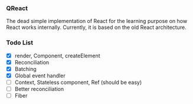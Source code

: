 ### QReact

The dead simple implementation of React for the learning purpose on how React works internally. Currently, it is based on the old React architecture.

### Todo List

- [x] render, Component, createElement
- [x] Reconciliation
- [x] Batching
- [x] Global event handler
- [ ] Context, Stateless component, Ref (should be easy)
- [ ] Better reconciliation
- [ ] Fiber